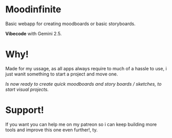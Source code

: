 # Moodinfinite
Basic webapp for creating moodboards or basic storyboards.

**Vibecode** with Gemini 2.5.


# Why!

Made for my ussage, as all apps always require to much of a hassle to use, i just wanit something to start a project and move one.


_Is now ready to create quick moodboards and story boards / sketches, to start visual projects._

# Support!

If you want you can help me on my patreon so i can keep building more tools and improve this one even further!, ty.
